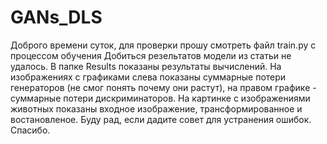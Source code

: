 # GANs_DLS
Доброго времени суток, для проверки прошу смотреть файл train.py с процессом обучения
Добиться резельтатов модели из статьи не удалось.
В папке Results показаны результаты вычислений.
На изображениях с графиками слева показаны суммарные потери генераторов (не смог понять почему они растут), на правом графике - суммарные потери дискриминаторов.
На картинке с изображениями животных показаны входное изображение, трансформированное и востановленое.
Буду рад, если дадите совет для устранения ошибок. Спасибо.
